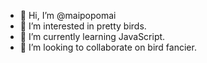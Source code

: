 - 👋 Hi, I’m @maipopomai
- 👀 I’m interested in pretty birds.
- 🌱 I’m currently learning JavaScript.
- 💞️ I’m looking to collaborate on bird fancier.

<!---
maipopomai/maipopomai is a ✨ special ✨ repository because its `README.md` (this file) appears on your GitHub profile.
You can click the Preview link to take a look at your changes.
--->
